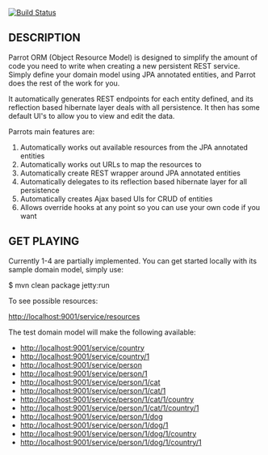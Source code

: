 [![Build Status](http://craigcook.co.uk/build/job/Parrot/badge/icon)](http://craigcook.co.uk/build/job/Parrot/)

## DESCRIPTION

Parrot ORM (Object Resource Model) is designed to simplify the amount of code you need to write when creating a new persistent REST service.
Simply define your domain model using JPA annotated entities, and Parrot does the rest of the work for you.

It automatically generates REST endpoints for each entity defined, and its reflection based hibernate layer deals with all persistence.
It then has some default UI's to allow you to view and edit the data.

Parrots main features are:
   1. Automatically works out available resources from the JPA annotated entities
   2. Automatically works out URLs to map the resources to
   3. Automatically create REST wrapper around JPA annotated entities
   4. Automatically delegates to its reflection based hibernate layer for all persistence
   5. Automatically creates Ajax based UIs for CRUD of entities
   6. Allows override hooks at any point so you can use your own code if you want

## GET PLAYING

Currently 1-4 are partially implemented. You can get started locally with its sample domain model, simply use:

   $ mvn clean package jetty:run

To see possible resources:

[http://localhost:9001/service/resources](http://localhost:9001/service/resources)

The test domain model will make the following available:

* [http://localhost:9001/service/country](http://localhost:9001/service/country)
* [http://localhost:9001/service/country/1](http://localhost:9001/service/country/1)
* [http://localhost:9001/service/person](http://localhost:9001/service/person)
* [http://localhost:9001/service/person/1](http://localhost:9001/service/person/1)
* [http://localhost:9001/service/person/1/cat](http://localhost:9001/service/person/1/cat)
* [http://localhost:9001/service/person/1/cat/1](http://localhost:9001/service/person/1/cat/1)
* [http://localhost:9001/service/person/1/cat/1/country](http://localhost:9001/service/person/1/cat/1/country)
* [http://localhost:9001/service/person/1/cat/1/country/1](http://localhost:9001/service/person/1/cat/1/country/1)
* [http://localhost:9001/service/person/1/dog](http://localhost:9001/service/person/1/dog)
* [http://localhost:9001/service/person/1/dog/1](http://localhost:9001/service/person/1/dog/1)
* [http://localhost:9001/service/person/1/dog/1/country](http://localhost:9001/service/person/1/dog/1/country)
* [http://localhost:9001/service/person/1/dog/1/country/1](http://localhost:9001/service/person/1/dog/1/country/1)
